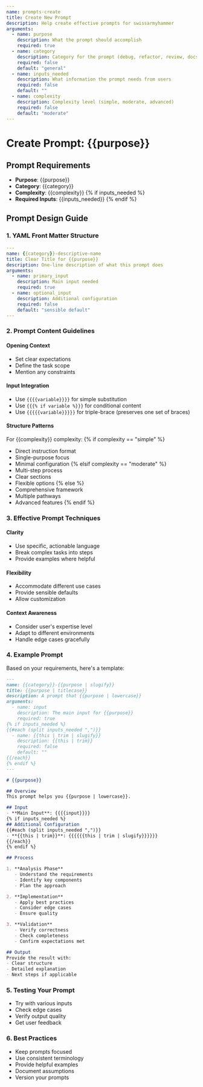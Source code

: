 ```yaml
---
name: prompts-create
title: Create New Prompt
description: Help create effective prompts for swissarmyhammer
arguments:
  - name: purpose
    description: What the prompt should accomplish
    required: true
  - name: category
    description: Category for the prompt (debug, refactor, review, docs, test, etc.)
    required: false
    default: "general"
  - name: inputs_needed
    description: What information the prompt needs from users
    required: false
    default: ""
  - name: complexity
    description: Complexity level (simple, moderate, advanced)
    required: false
    default: "moderate"
---
```


# Create Prompt: {{purpose}}

## Prompt Requirements
- **Purpose**: {{purpose}}
- **Category**: {{category}}
- **Complexity**: {{complexity}}
{% if inputs_needed %}
- **Required Inputs**: {{inputs_needed}}
{% endif %}

## Prompt Design Guide

### 1. YAML Front Matter Structure
```yaml
---
name: {{category}}-descriptive-name
title: Clear Title for {{purpose}}
description: One-line description of what this prompt does
arguments:
  - name: primary_input
    description: Main input needed
    required: true
  - name: optional_input
    description: Additional configuration
    required: false
    default: "sensible default"
---
```

### 2. Prompt Content Guidelines

#### Opening Context
- Set clear expectations
- Define the task scope
- Mention any constraints

#### Input Integration
- Use `{{{{variable}}}}` for simple substitution
- Use `{{{% if variable %}}}` for conditional content
- Use `{{{{{variable}}}}}` for triple-brace (preserves one set of braces)

#### Structure Patterns
For {{complexity}} complexity:
{% if complexity == "simple" %}
- Direct instruction format
- Single-purpose focus
- Minimal configuration
{% elsif complexity == "moderate" %}
- Multi-step process
- Clear sections
- Flexible options
{% else %}
- Comprehensive framework
- Multiple pathways
- Advanced features
{% endif %}

### 3. Effective Prompt Techniques

#### Clarity
- Use specific, actionable language
- Break complex tasks into steps
- Provide examples where helpful

#### Flexibility
- Accommodate different use cases
- Provide sensible defaults
- Allow customization

#### Context Awareness
- Consider user's expertise level
- Adapt to different environments
- Handle edge cases gracefully

### 4. Example Prompt

Based on your requirements, here's a template:

```markdown
---
name: {{category}}-{{purpose | slugify}}
title: {{purpose | titlecase}}
description: A prompt that {{purpose | lowercase}}
arguments:
  - name: input
    description: The main input for {{purpose}}
    required: true
{% if inputs_needed %}
{{#each (split inputs_needed ",")}}
  - name: {{this | trim | slugify}}
    description: {{this | trim}}
    required: false
    default: ""
{{/each}}
{% endif %}
---

# {{purpose}}

## Overview
This prompt helps you {{purpose | lowercase}}.

## Input
- **Main Input**: {{{{input}}}}
{% if inputs_needed %}
## Additional Configuration
{{#each (split inputs_needed ",")}}
- **{{this | trim}}**: {{{{{{this | trim | slugify}}}}}}
{{/each}}
{% endif %}

## Process

1. **Analysis Phase**
   - Understand the requirements
   - Identify key components
   - Plan the approach

2. **Implementation**
   - Apply best practices
   - Consider edge cases
   - Ensure quality

3. **Validation**
   - Verify correctness
   - Check completeness
   - Confirm expectations met

## Output
Provide the result with:
- Clear structure
- Detailed explanation
- Next steps if applicable
```

### 5. Testing Your Prompt
- Try with various inputs
- Check edge cases
- Verify output quality
- Get user feedback

### 6. Best Practices
- Keep prompts focused
- Use consistent terminology
- Provide helpful examples
- Document assumptions
- Version your prompts